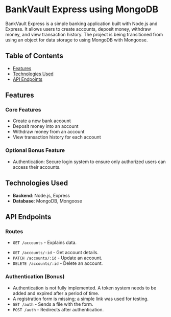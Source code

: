 # BankVault Express using MongoDB

BankVault Express is a simple banking application built with Node.js and Express. It allows users to create accounts, deposit money, withdraw money, and view transaction history. The project is being transitioned from using an object for data storage to using MongoDB with Mongoose.

## Table of Contents
- [Features](#features)
- [Technologies Used](#technologies-used)
- [API Endpoints](#api-endpoints)

## Features

### Core Features
- Create a new bank account
- Deposit money into an account
- Withdraw money from an account
- View transaction history for each account

### Optional Bonus Feature
- Authentication: Secure login system to ensure only authorized users can access their accounts.

## Technologies Used
- **Backend**: Node.js, Express
- **Database**: MongoDB, Mongoose

## API Endpoints

### Routes
- `GET /accounts` - Explains data.
<!-- - `POST /accounts` - Create a new account. -->
<!-- - `GET /transactions` - View all transaction history. -->
- `GET /accounts/:id` - Get account details.
- `PATCH /accounts/:id` - Update an account.
- `DELETE /accounts/:id` - Delete an account.
<!-- - `POST /accounts/:id/deposit` - Deposit money into an account.
- `POST /accounts/:id/withdraw` - Withdraw money from an account.
- `GET /accounts/:id/transactions` - View transaction history for an account.
- `GET /accounts/:id/transactions/:transactionId` - View a specific transaction detail.
- `DELETE /accounts/:id/transactions/:transactionId` - Delete a specific transaction. -->

### Authentication (Bonus)
- Authentication is not fully implemented. A token system needs to be added and expired after a period of time.
- A registration form is missing; a simple link was used for testing.
- `GET /auth` - Sends a file with the form.
- `POST /auth` - Redirects after authentication.

